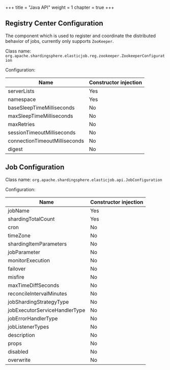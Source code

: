 +++
title = "Java API"
weight = 1
chapter = true
+++

## Registry Center Configuration

The component which is used to register and coordinate the distributed behavior of jobs, currently only supports `ZooKeeper`.

Class name: `org.apache.shardingsphere.elasticjob.reg.zookeeper.ZookeeperConfiguration`

Configuration: 

| Name                          | Constructor injection |
| ----------------------------- |:--------------------- |
| serverLists                   | Yes                   |
| namespace                     | Yes                   |
| baseSleepTimeMilliseconds     | No                    |
| maxSleepTimeMilliseconds      | No                    |
| maxRetries                    | No                    |
| sessionTimeoutMilliseconds    | No                    |
| connectionTimeoutMilliseconds | No                    |
| digest                        | No                    |

## Job Configuration

Class name: `org.apache.shardingsphere.elasticjob.api.JobConfiguration`

Configuration: 

| Name                          | Constructor injection |
| ----------------------------- |:--------------------- |
| jobName                       | Yes                   |
| shardingTotalCount            | Yes                   |
| cron                          | No                    |
| timeZone                      | No                    |
| shardingItemParameters        | No                    |
| jobParameter                  | No                    |
| monitorExecution              | No                    |
| failover                      | No                    |
| misfire                       | No                    |
| maxTimeDiffSeconds            | No                    |
| reconcileIntervalMinutes      | No                    |
| jobShardingStrategyType       | No                    |
| jobExecutorServiceHandlerType | No                    |
| jobErrorHandlerType           | No                    |
| jobListenerTypes              | No                    |
| description                   | No                    |
| props                         | No                    |
| disabled                      | No                    |
| overwrite                     | No                    |
